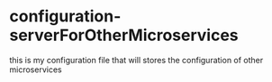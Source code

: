 # configuration-serverForOtherMicroservices
this is my configuration file that will stores the configuration of other microservices
